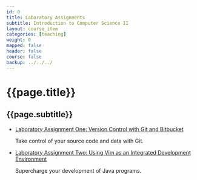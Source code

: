 ```yaml
---
id: 0 
title: Laboratory Assignments 
subtitle: Introduction to Computer Science II
layout: course_item 
categories: [teaching]
weight: 0
mapped: false
header: false 
course: false 
backup: ../../../
---
```


# {{page.title}}

## {{page.subtitle}}

<ul>

<li><a href="{{site.baseurl}}teaching/cs112S2015/provide/labs/lab1/cs112S2015-lab1.pdf">Laboratory Assignment One: Version Control with Git and Bitbucket</a> <p>Take control of your source code and data with Git.</p>

<li><a href="{{site.baseurl}}teaching/cs112S2015/provide/labs/lab2/cs112S2015-lab2.pdf">Laboratory Assignment Two: Using Vim as an Integrated Development Environment</a> <p>Supercharge your development of Java programs.</p>

</ul>
